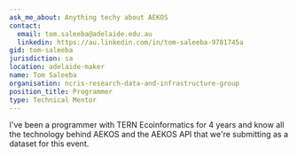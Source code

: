 ```yaml
---
ask_me_about: Anything techy about AEKOS
contact:
  email: tom.saleeba@adelaide.edu.au
  linkedin: https://au.linkedin.com/in/tom-saleeba-9781745a
gid: tom-saleeba
jurisdiction: sa
location: adelaide-maker
name: Tom Saleeba
organisation: ncris-research-data-and-infrastructure-group
position_title: Programmer
type: Technical Mentor
---
```


I've been a programmer with TERN Ecoinformatics for 4 years and know all the technology behind AEKOS and the AEKOS API that we're submitting as a dataset for this event.